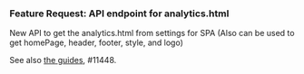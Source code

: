 ### Feature Request: API endpoint for analytics.html

New API to get the analytics.html from settings for SPA (Also can be used to get homePage, header, footer, style, and logo)

See also [the guides](https://dataverse-guide--11359.org.readthedocs.build/en/11359/installation/config.html#web-analytics-code), #11448.
